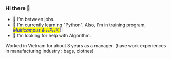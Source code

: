 ### Hi there 👋

- 🔭 I’m between jobs.
- 🌱 I’m currently learning "Python". Also, I'm in training program, <mark style=color:blue> *Multicampus & HPHK* </mark>!!
- 🤔 I’m looking for help with Algorithm.

Worked in Vietnam for about 3 years as a manager. (have work experiences in manufacturing industry : bags, clothes)
